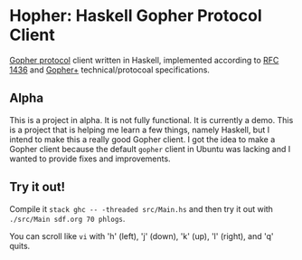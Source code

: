 # Hopher: Haskell Gopher Protocol Client

[Gopher protocol](https://en.wikipedia.org/wiki/Gopher_%28protocol%29) client
written in Haskell, implemented according to [RFC
1436](https://tools.ietf.org/html/rfc1436) and
[Gopher+](https://gopher.floodgap.com/gopher/gw?a=gopher%3A%2F%2Fgopher.floodgap.com%2F0%2Fgopher%2Ftech%2Fgopherplus.txt)
technical/protocoal specifications.

## Alpha

This is a project in alpha. It is not fully functional. It is currently a demo.
This is a project that is helping me learn a few things, namely Haskell, but I
intend to make this a really good Gopher client. I got the idea to make a
Gopher client because the default `gopher` client in Ubuntu was lacking and I
wanted to provide fixes and improvements.

## Try it out!

Compile it `stack ghc -- -threaded src/Main.hs` and then try it out
with `./src/Main sdf.org 70 phlogs`.

You can scroll like `vi` with 'h' (left), 'j' (down), 'k' (up), 'l' (right),
and 'q' quits.
